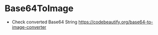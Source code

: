 # Base64ToImage

- Check converted Base64 String 
https://codebeautify.org/base64-to-image-converter
